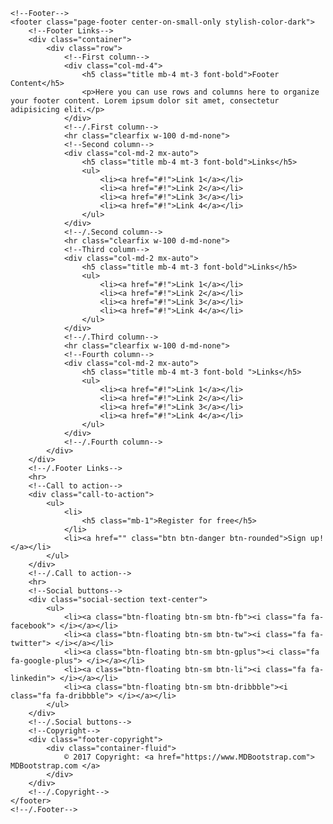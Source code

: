 
    <!--Footer-->
    <footer class="page-footer center-on-small-only stylish-color-dark">
        <!--Footer Links-->
        <div class="container">
            <div class="row">
                <!--First column-->
                <div class="col-md-4">
                    <h5 class="title mb-4 mt-3 font-bold">Footer Content</h5>
                    <p>Here you can use rows and columns here to organize your footer content. Lorem ipsum dolor sit amet, consectetur adipisicing elit.</p>
                </div>
                <!--/.First column-->
                <hr class="clearfix w-100 d-md-none">
                <!--Second column-->
                <div class="col-md-2 mx-auto">
                    <h5 class="title mb-4 mt-3 font-bold">Links</h5>
                    <ul>
                        <li><a href="#!">Link 1</a></li>
                        <li><a href="#!">Link 2</a></li>
                        <li><a href="#!">Link 3</a></li>
                        <li><a href="#!">Link 4</a></li>
                    </ul>
                </div>
                <!--/.Second column-->
                <hr class="clearfix w-100 d-md-none">
                <!--Third column-->
                <div class="col-md-2 mx-auto">
                    <h5 class="title mb-4 mt-3 font-bold">Links</h5>
                    <ul>
                        <li><a href="#!">Link 1</a></li>
                        <li><a href="#!">Link 2</a></li>
                        <li><a href="#!">Link 3</a></li>
                        <li><a href="#!">Link 4</a></li>
                    </ul>
                </div>
                <!--/.Third column-->
                <hr class="clearfix w-100 d-md-none">
                <!--Fourth column-->
                <div class="col-md-2 mx-auto">
                    <h5 class="title mb-4 mt-3 font-bold ">Links</h5>
                    <ul>
                        <li><a href="#!">Link 1</a></li>
                        <li><a href="#!">Link 2</a></li>
                        <li><a href="#!">Link 3</a></li>
                        <li><a href="#!">Link 4</a></li>
                    </ul>
                </div>
                <!--/.Fourth column-->
            </div>
        </div>
        <!--/.Footer Links-->
        <hr>
        <!--Call to action-->
        <div class="call-to-action">
            <ul>
                <li>
                    <h5 class="mb-1">Register for free</h5>
                </li>
                <li><a href="" class="btn btn-danger btn-rounded">Sign up!</a></li>
            </ul>
        </div>
        <!--/.Call to action-->
        <hr>
        <!--Social buttons-->
        <div class="social-section text-center">
            <ul>
                <li><a class="btn-floating btn-sm btn-fb"><i class="fa fa-facebook"> </i></a></li>
                <li><a class="btn-floating btn-sm btn-tw"><i class="fa fa-twitter"> </i></a></li>
                <li><a class="btn-floating btn-sm btn-gplus"><i class="fa fa-google-plus"> </i></a></li>
                <li><a class="btn-floating btn-sm btn-li"><i class="fa fa-linkedin"> </i></a></li>
                <li><a class="btn-floating btn-sm btn-dribbble"><i class="fa fa-dribbble"> </i></a></li>
            </ul>
        </div>
        <!--/.Social buttons-->
        <!--Copyright-->
        <div class="footer-copyright">
            <div class="container-fluid">
                © 2017 Copyright: <a href="https://www.MDBootstrap.com"> MDBootstrap.com </a>
            </div>
        </div>
        <!--/.Copyright-->
    </footer>
    <!--/.Footer-->
